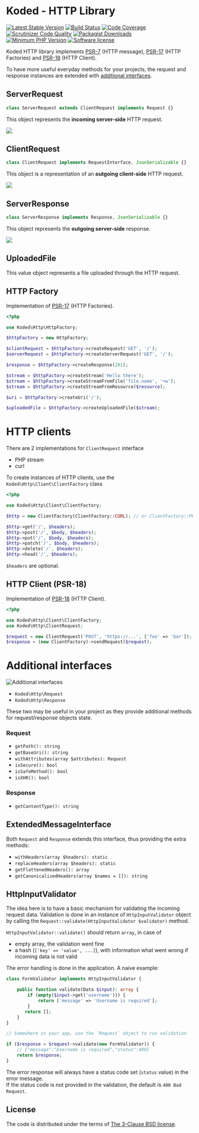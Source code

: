 Koded - HTTP Library
====================

[![Latest Stable Version](https://img.shields.io/packagist/v/koded/http.svg)](https://packagist.org/packages/koded/http)
[![Build Status](https://travis-ci.org/kodedphp/http.svg?branch=master)](https://travis-ci.org/kodedphp/http)
[![Code Coverage](https://scrutinizer-ci.com/g/kodedphp/http/badges/coverage.png?b=master)](https://scrutinizer-ci.com/g/kodedphp/http/?branch=master)
[![Scrutinizer Code Quality](https://scrutinizer-ci.com/g/kodedphp/http/badges/quality-score.png?b=master)](https://scrutinizer-ci.com/g/kodedphp/http/?branch=master)
[![Packagist Downloads](https://img.shields.io/packagist/dt/koded/http.svg)](https://packagist.org/packages/koded/http)
[![Minimum PHP Version](https://img.shields.io/badge/php-%3E%3D%208.0-8892BF.svg)](https://php.net/)
[![Software license](https://img.shields.io/badge/License-BSD%203--Clause-blue.svg)](LICENSE)


Koded HTTP library implements [PSR-7][1] (HTTP message), [PSR-17][2] (HTTP Factories) and [PSR-18][3] (HTTP Client).

To have more useful everyday methods for your projects, the request and response instances
are extended with [additional interfaces](#additional-interfaces).


ServerRequest
-------------

```php
class ServerRequest extends ClientRequest implements Request {}
```

This object represents the **incoming server-side** HTTP request.

![](diagrams/server-request.png)


ClientRequest
-------------

```php
class ClientRequest implements RequestInterface, JsonSerializable {}
```

This object is a representation of an **outgoing client-side** HTTP request.

![](diagrams/client-request.png)


ServerResponse
--------------

```php
class ServerResponse implements Response, JsonSerializable {}
```

This object represents the **outgoing server-side** response.

![](diagrams/server-response.png)


UploadedFile
------------

This value object represents a file uploaded through the HTTP request.


HTTP Factory
------------

Implementation of [PSR-17][2] (HTTP Factories).

```php
<?php

use Koded\Http\HttpFactory;

$httpFactory = new HttpFactory;

$clientRequest = $httpFactory->createRequest('GET', '/');
$serverRequest = $httpFactory->createServerRequest('GET', '/');

$response = $httpFactory->createResponse(201);

$stream = $httpFactory->createStream('Hello there');
$stream = $httpFactory->createStreamFromFile('file.name', '+w');
$stream = $httpFactory->createStreamFromResource($resource);

$uri = $httpFactory->createUri('/');

$uploadedFile = $httpFactory->createUploadedFile($stream);
```

HTTP clients
============

There are 2 implementations for `ClientRequest` interface
- PHP stream
- curl

To create instances of HTTP clients, use the `Koded\Http\Client\ClientFactory` class

```php
<?php

use Koded\Http\Client\ClientFactory;

$http = new ClientFactory(ClientFactory::CURL); // or ClientFactory::PHP

$http->get('/', $headers);
$http->post('/', $body, $headers);
$http->put('/', $body, $headers);
$http->patch('/', $body, $headers);
$http->delete('/', $headers);
$http->head('/', $headers);
```

`$headers` are optional.

HTTP Client (PSR-18)
--------------------

Implementation of [PSR-18][3] (HTTP Client).

```php
<?php

use Koded\Http\Client\ClientFactory;
use Koded\Http\ClientRequest;

$request = new ClientRequest('POST', 'https://...', ['foo' => 'bar']);
$response = (new ClientFactory)->sendRequest($request);
```

Additional interfaces
=====================
![Additional interfaces](./diagrams/interfaces.png)

- `Koded\Http\Request`
- `Koded\Http\Response`

These two may be useful in your project as they provide additional 
methods for request/response objects state.

### Request
- `getPath(): string`
- `getBaseUri(): string`
- `withAttributes(array $attributes): Request`
- `isSecure(): bool`
- `isSafeMethod(): bool`
- `isXHR(): bool`

### Response
- `getContentType(): string`

ExtendedMessageInterface
------------------------

Both `Request` and `Response` extends this interface, thus providing the extra methods:
- `withHeaders(array $headers): static`
- `replaceHeaders(array $headers): static`
- `getFlattenedHeaders(): array`
- `getCanonicalizedHeaders(array $names = []): string`

HttpInputValidator
------------------

The idea here is to have a basic mechanism for validating the incoming request data.
Validation is done in an instance of `HttpInputValidator` object by calling the 
`Request::validate(HttpInputValidator $validator)` method.

`HttpInputValidator::validate()` should return `array`, in case of
- empty array, the validation went fine
- a hash (`['key' => 'value', ...]`), with information what went wrong if incoming data is not valid

The error handling is done in the application. A naive example:

```php
class FormValidator implements HttpInputValidator {

    public function validate(Data $input): array {
        if (empty($input->get('username'))) {
            return ['message' => 'Username is required'];
        }
       return []; 
    }
}

// Somewhere in your app, use the `Request` object to run validation

if ($response = $request->validate(new FormValidator)) {
    // {"message":"Username is required","status":400}
    return $response;
}
```

The error response will always have a status code set (`status` value) in the error message.  
If the status code is not provided in the validation, the default is `400 Bad Request`.


License
-------

The code is distributed under the terms of [The 3-Clause BSD license](LICENSE).


[1]: https://www.php-fig.org/psr/psr-7/
[2]: https://www.php-fig.org/psr/psr-17/
[3]: https://www.php-fig.org/psr/psr-18/
